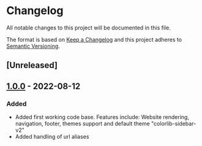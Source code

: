 # Changelog

All notable changes to this project will be documented in this file.

The format is based on [Keep a Changelog](https://keepachangelog.com/en/1.0.0/) and this project adheres to [Semantic Versioning](https://semver.org/spec/v2.0.0.html).

## [Unreleased]

## [1.0.0](https://github.com/dbmdz/cudami-website-frontend/releases/tag/1.0.0) - 2022-08-12

### Added

- Added first working code base. Features include: Website rendering, navigation, footer, themes support and default theme "colorlib-sidebar-v2"
- Added handling of url aliases
